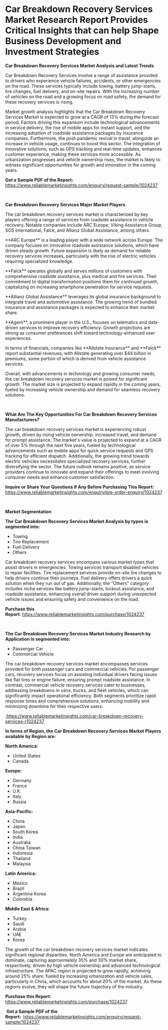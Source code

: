 <p><h1>Car Breakdown Recovery Services Market Research Report Provides Critical Insights that can help Shape Business Development and Investment Strategies</h1></p><p><strong>Car Breakdown Recovery Services Market Analysis and Latest Trends</strong></p>
<p><p>Car Breakdown Recovery Services involve a range of assistance provided to drivers who experience vehicle failures, accidents, or other emergencies on the road. These services typically include towing, battery jump-starts, tire changes, fuel delivery, and on-site repairs. With the increasing number of vehicles on the road and a growing focus on road safety, the demand for these recovery services is rising.</p><p>Market growth analysis highlights that the Car Breakdown Recovery Services Market is expected to grow at a CAGR of 13% during the forecast period. Factors driving this expansion include technological advancements in service delivery, the rise of mobile apps for instant support, and the increasing adoption of roadside assistance packages by insurance companies. Furthermore, the post-pandemic revival in travel, alongside an increase in vehicle usage, continues to boost this sector. The integration of innovative solutions, such as GPS tracking and real-time updates, enhances customer experience, making these services more accessible. As urbanization progresses and vehicle ownership rises, the market is likely to witness significant opportunities for growth and innovation in the coming years.</p></p>
<p><strong>Get a Sample PDF of the Report:&nbsp;</strong> <a href="https://www.reliablemarketinsights.com/enquiry/request-sample/1024237?utm_campaign=3362&utm_medium=2&utm_source=Github&utm_content=ia&utm_term=17042025&utm_id=car-breakdown-recovery-services">https://www.reliablemarketinsights.com/enquiry/request-sample/1024237</a></p>
<p>&nbsp;</p>
<p><strong>Car Breakdown Recovery Services Major Market Players</strong></p>
<p><p>The car breakdown recovery services market is characterized by key players offering a range of services from roadside assistance to vehicle recovery. Notable companies include ARC Europe, Viking Assistance Group, SOS International, Falck, and Allianz Global Assistance, among others.</p><p>**ARC Europe** is a leading player with a wide network across Europe. The company focuses on innovative roadside assistance solutions, which have driven steady growth. Future expansion is likely as demand for reliable recovery services increases, particularly with the rise of electric vehicles requiring specialized knowledge.</p><p>**Falck** operates globally and serves millions of customers with comprehensive roadside assistance, plus medical and fire services. Their commitment to digital transformation positions them for continued growth, capitalizing on increasing smartphone penetration for service requests.</p><p>**Allianz Global Assistance** leverages its global insurance background to integrate travel and automotive assistance. The growing trend of bundled insurance and assistance packages is expected to enhance their market share. </p><p>**Agero**, a prominent player in the U.S., focuses on telematics and data-driven services to improve recovery efficiency. Growth projections are strong as consumer preferences shift toward technology-enhanced user experiences.</p><p>In terms of financials, companies like **Allstate Insurance** and **Falck** report substantial revenues, with Allstate generating over $44 billion in premiums, some portion of which is derived from vehicle assistance services. </p><p>Overall, with advancements in technology and growing consumer needs, the car breakdown recovery services market is poised for significant growth. The market size is projected to expand rapidly in the coming years, fueled by increasing vehicle ownership and demand for seamless recovery solutions.</p></p>
<p>&nbsp;</p>
<p><strong>What Are The Key Opportunities For Car Breakdown Recovery Services Manufacturers?</strong></p>
<p><p>The car breakdown recovery services market is experiencing robust growth, driven by rising vehicle ownership, increased travel, and demand for prompt assistance. The market's value is projected to expand at a CAGR of over 5% through the next five years, fueled by technological advancements such as mobile apps for quick service requests and GPS tracking for efficient dispatch. Additionally, the growing trend towards electric vehicles necessitates specialized recovery services, further diversifying the sector. The future outlook remains positive, as service providers continue to innovate and expand their offerings to meet evolving consumer needs and enhance customer satisfaction.</p></p>
<p><strong>Inquire or Share Your Questions If Any Before Purchasing This Report:</strong> <a href="https://www.reliablemarketinsights.com/enquiry/pre-order-enquiry/1024237?utm_campaign=3362&utm_medium=2&utm_source=Github&utm_content=ia&utm_term=17042025&utm_id=car-breakdown-recovery-services">https://www.reliablemarketinsights.com/enquiry/pre-order-enquiry/1024237</a></p>
<p>&nbsp;</p>
<p><strong>Market Segmentation</strong></p>
<p><strong>The Car Breakdown Recovery Services Market Analysis by types is segmented into:</strong></p>
<p><ul><li>Towing</li><li>Tire Replacement</li><li>Fuel Delivery</li><li>Others</li></ul></p>
<p><p>Car breakdown recovery services encompass various market types that assist drivers in emergencies. Towing services transport disabled vehicles to repair facilities. Tire replacement services provide on-site tire changes to help drivers continue their journeys. Fuel delivery offers drivers a quick solution when they run out of gas. Additionally, the "Others" category includes niche services like battery jump-starts, lockout assistance, and roadside assistance, enhancing overall driver support during unexpected vehicle issues and ensuring safety and convenience on the road.</p></p>
<p><strong>Purchase this Report:&nbsp;</strong><a href="https://www.reliablemarketinsights.com/purchase/1024237?utm_campaign=3362&utm_medium=2&utm_source=Github&utm_content=ia&utm_term=17042025&utm_id=car-breakdown-recovery-services">https://www.reliablemarketinsights.com/purchase/1024237</a></p>
<p>&nbsp;</p>
<p><strong>The Car Breakdown Recovery Services Market Industry Research by Application is segmented into:</strong></p>
<p><ul><li>Passenger Car</li><li>Commercial Vehicle</li></ul></p>
<p><p>The car breakdown recovery services market encompasses services provided for both passenger cars and commercial vehicles. For passenger cars, recovery services focus on assisting individual drivers facing issues like flat tires or engine failure, ensuring prompt roadside assistance. In contrast, commercial vehicle recovery services cater to businesses, addressing breakdowns in vans, trucks, and fleet vehicles, which can significantly impact operational efficiency. Both segments prioritize rapid response times and comprehensive solutions, enhancing mobility and minimizing downtime for their respective users.</p></p>
<p><a href="https://www.reliablemarketinsights.com/car-breakdown-recovery-services-r1024237?utm_campaign=3362&utm_medium=2&utm_source=Github&utm_content=ia&utm_term=17042025&utm_id=car-breakdown-recovery-services">&nbsp;https://www.reliablemarketinsights.com/car-breakdown-recovery-services-r1024237</a></p>
<p><strong>In terms of Region, the Car Breakdown Recovery Services Market Players available by Region are:</strong></p>
<p>
    <p> <strong> North America: </strong>
        <ul>
            <li>United States</li>
            <li>Canada</li>
        </ul>
        </p> 
    <p> <strong> Europe: </strong>
        <ul>
            <li>Germany</li>
            <li>France</li>
            <li>U.K.</li>
            <li>Italy</li>
            <li>Russia</li>
        </ul>
        </p> 
    <p> <strong> Asia-Pacific: </strong>
        <ul>
            <li>China</li>
            <li>Japan</li>
            <li>South Korea</li>
            <li>India</li>
            <li>Australia</li>
            <li>China Taiwan</li>
            <li>Indonesia</li>
            <li>Thailand</li>
            <li>Malaysia</li>
        </ul>
        </p> 
    <p> <strong> Latin America: </strong>
        <ul>
            <li>Mexico</li>
            <li>Brazil</li>
            <li>Argentina Korea</li>
            <li>Colombia</li>
        </ul>
        </p> 
    <p> <strong> Middle East & Africa: </strong>
        <ul>
            <li>Turkey</li>
            <li>Saudi</li>
            <li>Arabia</li>
            <li>UAE</li>
            <li>Korea</li>
        </ul>
    </p>
    </p>
<p><p>The growth of the car breakdown recovery services market indicates significant regional disparities. North America and Europe are anticipated to dominate, capturing approximately 35% and 30% market share, respectively, driven by high vehicle ownership and advanced technological infrastructure. The APAC region is projected to grow rapidly, achieving around 25% share, fueled by increasing urbanization and vehicle sales, particularly in China, which accounts for about 20% of the market. As these regions evolve, they will shape the future trajectory of the industry.</p></p>
<p><strong>Purchase this Report: </strong><a href="https://www.reliablemarketinsights.com/purchase/1024237?utm_campaign=3362&utm_medium=2&utm_source=Github&utm_content=ia&utm_term=17042025&utm_id=car-breakdown-recovery-services">https://www.reliablemarketinsights.com/purchase/1024237</a></p>
<p>&nbsp;<strong>Get a Sample PDF of the Report:&nbsp;&nbsp;</strong><a href="https://www.reliablemarketinsights.com/enquiry/request-sample/1024237?utm_campaign=3362&utm_medium=2&utm_source=Github&utm_content=ia&utm_term=17042025&utm_id=car-breakdown-recovery-services">https://www.reliablemarketinsights.com/enquiry/request-sample/1024237</a></p>
<p><strong></strong></p>
<p><p></p><p></p><p></p></p>